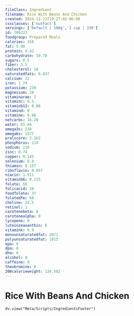 ```yaml
---
fileClass: Ingredient
filename: Rice With Beans And Chicken
created: 2024-12-21T19:27:02-06:00
cssclasses: ['nutFact']
servings: ['Default | 100g','1 cup | 239']
id: 786323
foodgroup: Prepared Meals
calories: 158
fat: 5.08
protein: 8.42
carbohydrate: 19.78
sugars: 0.5
fiber: 3.5
cholesterol: 18
saturatedfats: 0.837
calcium: 31
iron: 1.74
potassium: 239
magnesium: 28
vitaminarae: 2
vitaminc: 0.5
vitaminb12: 0.06
vitamind: 0
vitamine: 0.88
netcarbs: 16.28
water: 65.44
omega3s: 234
omega6s: 1577
pralscore: 2.162
phosphorus: 114
sodium: 219
zinc: 0.74
copper: 0.145
selenium: 6.8
thiamin: 0.157
riboflavin: 0.057
niacin: 1.911
vitaminb6: 0.115
folate: 56
folicacid: 18
foodfolate: 37
folatedfe: 68
choline: 24.5
retinol: 1
carotenebeta: 8
carotenealpha: 0
lycopene: 0
luteinzeaxanthin: 6
vitamink: 6.9
monounsaturatedfat: 2071
polyunsaturatedfat: 1815
epa: 0
dpa: 0
dha: 0
alcohol: 0
caffeine: 0
theobromine: 0
200calorieweight: 126.582
---
```


# Rice With Beans And Chicken

```dataviewjs
dv.view("Meta/Scripts/IngredientsFooter")
```